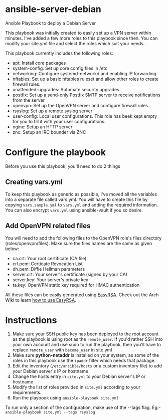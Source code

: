 # ansible-server-debian
Ansible Playbook to deploy a Debian Server

This playbook was initially created to easily set up a VPN server within minutes. I've added a few more roles to this playbook since then. You can modify your site.yml file and select the roles which suit your needs.

This playbook currently includes the following roles:
- apt: Install core packages
- system-config: Set up core config files in /etc
- networking: Configure systemd-networkd and enabling IP forwarding
- nftables: Set up a basic nftables ruleset and allow other roles to create firewall rules.
- unattended-upgrades: Automate security upgrades
- postfix: Set up a send-only Postfix SMTP server to receive notifications from the server
- openvpn: Set up the OpenVPN server and configure firewall rules
- rsyslog: Set up a remote syslog server
- user-config: Local user configurations. This role has beek kept empty for you to fill it with your user configurations. 
- nginx: Setup an HTTP server
- znc: Setup an IRC bounder via ZNC

# Configure the playbook
Before you use this playbook, you'll need to do 2 things

## Creating vars.yml
To keep this playbook as generic as possible, I've moved all the variables into a separate file called vars.yml. You will have to create this file by copying `vars.sample.yml` to `vars.yml` and adding the required information. You can also encrypt `vars.yml` using ansible-vault if you so desire.

## Add OpenVPN related files
You will need to add the following files to the OpenVPN role's files directory (roles/openvpn/files). Make sure the files names are the same as given below:

- ca.crt: Your root certificate (CA file)
- crl.pem: Certicate Revocation List
- dh.pem: Diffie Hellman parameters
- server.crt: Your server's certificate (signed by your CA)
- server.key: Your server's private key
- ta.key: OpenVPN static key required for HMAC authentication

All these files can be easily generated using [EasyRSA](https://github.com/OpenVPN/easy-rsa). Check out the Arch Wiki to learn [how to use EasyRSA](https://wiki.archlinux.org/index.php/Easy-RSA).

# Instructions
1. Make sure your SSH public key has been deployed to the root account as the playbook is using root as the `remote_user`. If you'd rather SSH into your own account and use sudo to run the playbook, then you'll have to replace `remote_user` with `become_user` in site.yml
2. Make sure **python-netaddr** is installed on your system, as some of the roles in this playbook use the `ipaddr` filter which needs that package.
3. Edit the inventory (`/etc/ansible/hosts` or a custom inventory file) to add your Debian server's IP or hostname
4. Change the hosts entry in `site.yml` to your Debian server's IP or hostname 
5. Modify the list of roles provided in `site.yml` according to your requirements.
6. Run the playbook using `ansible-playbook site.yml`

To run only a section of the configuration, make use of the --tags flag. Eg:- `ansible-playbook site.yml --tags rsyslog`
